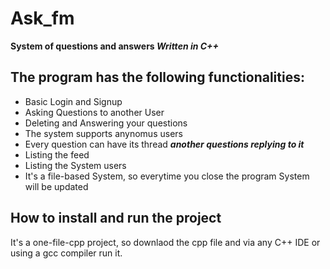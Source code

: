 # Ask_fm
**System of questions and answers _Written in C++_** 
## The program has the following functionalities:
- Basic Login and Signup
- Asking Questions to another User
- Deleting and Answering your questions 
- The system supports anynomus users
- Every question can have its thread ***another questions replying to it***
- Listing the feed 
- Listing the System users
- It's a file-based System, so everytime you close the program System will be updated
 ## How to install and run the project
 It's a one-file-cpp project, so downlaod the cpp file and via any C++ IDE or using a gcc compiler run it. 
